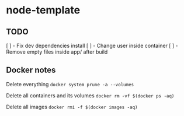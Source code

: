 # node-template

## TODO
[ ] - Fix dev dependencies install
[ ] - Change user inside container
[ ] - Remove empty files inside app/ after build

## Docker notes
Delete everything
```docker system prune -a --volumes```

Delete all containers and its volumes
```docker rm -vf $(docker ps -aq)```

Delete all images
```docker rmi -f $(docker images -aq)```